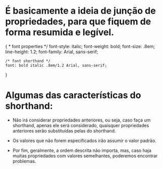# É basicamente a ideia de junção de propriedades, para que fiquem de forma resumida e legível.

{
    * font properties */
    font-style: italic;
    font-weight: bold;
    font-size: .8em;
    line-height: 1.2;
    font-family: Arial, sans-serif;

    /* font shorthand */ 
    font: bold italic .8em/1.2 Arial, sans-serif;
}

# Algumas das características do shorthand:

- Não irá considerar propriedades anteriores, ou seja, caso faça um shorthand, apenas ele será considerado, quaisquer propriedades anteriores serão substituídas pelas do shorthand.

- Os valores que não forem especificados irão assumir o valor padrão.

- Por fim, geralmente, a ordem descrita não importa, mas, caso haja muitas propriedades com valores semelhantes, poderemos encontrar problemas.
